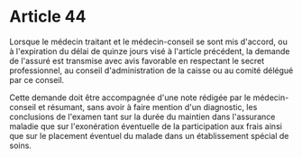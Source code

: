 # Article 44

Lorsque le médecin traitant et le médecin-conseil se sont mis d'accord, ou à l'expiration du délai de quinze jours visé à l'article précédent, la demande de l'assuré est transmise avec avis favorable en respectant le secret professionnel, au conseil d'administration de la caisse ou au comité délégué par ce conseil.

Cette demande doit être accompagnée d'une note rédigée par le médecin-conseil et résumant, sans avoir à faire mention d'un diagnostic, les conclusions de l'examen tant sur la durée du maintien dans l'assurance maladie que sur l'exonération éventuelle de la participation aux frais ainsi que sur le placement éventuel du malade dans un établissement spécial de soins.
